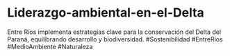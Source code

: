 # Liderazgo-ambiental-en-el-Delta
Entre Ríos implementa estrategias clave para la conservación del Delta del Paraná, equilibrando desarrollo y biodiversidad. #Sostenibilidad #EntreRíos #MedioAmbiente #Naturaleza
